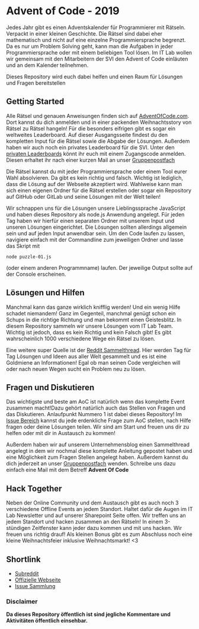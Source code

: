 # Advent of Code - 2019

Jedes Jahr gibt es einen Adventskalender für Programmierer mit Rätseln. Verpackt in einer kleinen Geschichte. Die Rätsel sind dabei eher mathematisch und nicht auf eine einzelne Programmiersprache begrenzt. Da es nur um Problem Solving geht, kann man die Aufgaben in jeder Programmiersprache oder mit einem beliebigen Tool lösen.
Im IT Lab wollen wir gemeinsam mit den Mitarbeitern der SVI den Advent of Code einläuten und an dem Kalender teilnehmen.

Dieses Repository wird euch dabei helfen und einen Raum für Lösungen und Fragen bereitstellen

## Getting Started

Alle Rätsel und genauen Anweisungen finden sich auf [AdventOfCode.com](https://adventofcode.com). Dort kannst du dich anmelden und in einer packenden Weihnachtsstory von Rätsel zu Rätsel hangeln!
Für die besonders eifrigen gibt es sogar ein weltweites Leaderboard. Auf dieser Ausgangsseite findest du den kompletten Input für die Rätsel sowie die Abgabe der Lösungen. Außerdem haben wir auch noch ein privates Leaderboard für die SVI. Unter den [privaten Leaderboards](https://adventofcode.com/2019/leaderboard/private) könnt ihr euch mit einem Zugangscode anmelden. Diesen erhaltet ihr nach einer kurzen Mail an unser [Gruppenpostfach](mailto:it-lab@sv-informatik.de?subject=AdventOfCode)

Die Rätsel kannst du mit jeder Programmiersprache oder einem Tool eurer Wahl absolvieren. Da gibt es kein richtig und falsch. Wichtig ist lediglich, dass die Lösung auf der Webseite akzeptiert wird.
Wahlweise kann man sich einen eigenen Ordner für die Rätsel erstellen oder sogar ein Repository auf GitHub oder GitLab und seine Lösungen mit der Welt teilen!

Wir schnappen uns für die Lösungen unsere Lieblingssprache JavaScript und haben dieses Repository als node.js Anwendung angelegt.
Für jeden Tag haben wir hierfür einen separaten Ordner mit unserem Input und unseren Lösungen eingerichtet. Die Lösungen sollten allerdings allgemein sein und auf jeden Input anwendbar sein.
Um den Code laufen zu lassen, navigiere einfach mit der Commandline zum jeweiligen Ordner und lasse das Skript mit

`node puzzle-01.js`

(oder einem anderen Programmname) laufen. Der jeweilige Output sollte auf der Console erscheinen.

## Lösungen und Hilfen

Manchmal kann das ganze wirklich knifflig werden! Und ein wenig Hilfe schadet niemandem! Ganz im Gegenteil, manchmal genügt schon ein Schups in die richtige Richtung und man bekommt einen Geistesblitz. In diesem Repository sammeln wir unsere Lösungen vom IT Lab Team. Wichtig ist jedoch, dass es kein Richtig und kein Falsch gibt! Es gibt wahrscheinlich 1000 verschiedene Wege ein Rätsel zu lösen.

Eine weitere super Quelle ist der [Reddit Sammelthread](https://www.reddit.com/r/adventofcode). Hier werden Tag für Tag Lösungen und Ideen aus aller Welt gesammelt und es ist eine Goldmiene an Informationen! Egal ob man seinen Code vergleichen will oder nach neuen Wegen sucht ein Problem neu zu lösen.

## Fragen und Diskutieren

Das wichtigste und beste am AoC ist natürlich wenn das komplette Event zusammen macht!Dazu gehört natürlich auch das Stellen von Fragen und das Diskutieren.
Anlaufpunkt Nummero 1 ist dabei dieses Repository! Im [Issue Bereich](https://gitlab.com/it-lab-public/adventofcode-2019/issues) kannst du jede erdenkliche Frage zum AoC stellen, nach Hilfe fragen oder deine Lösungen teilen.
Wir sind am Start und freuen uns dir zu helfen oder mit dir in Austausch zu kommen!

Außerdem haben wir auf unserem Unternehmensblog einen Sammelthread angelegt in dem wir nochmal diese komplette Anleitung gepostet haben und eine Möglichkeit zum Fragen Stellen angelegt haben.
Außerdem kannst du dich jederzeit an unser [Gruppenpostfach](mailto:it-lab@sv-informatik.de?subject=AdventOfCode) wenden. Schreibe uns dazu einfach eine Mail mit dem Betreff **Advent Of Code**

## Hack Together

Neben der Online Community und dem Austausch gibt es auch noch 3 verschiedene Offline Events an jedem Standort. Haltet dafür die Augen im IT Lab Newsletter und auf unserer Sharepoint Seite offen.
Wir treffen uns an jedem Standort und hacken zusammen an den Rätseln! In einem 3-stündigen Zeitfenster kann jeder dazu kommen und mit uns hacken. Wir freuen uns richtig drauf!
Als kleinen Bonus gibt es zum Abschluss noch eine kleine Weihnachtsfeier inklusive Weihnachtsmarkt! <3

## Shortlink

- [Subreddit](https://www.reddit.com/r/adventofcode)
- [Offizielle Webseite](https://adventofcode.com)
- [Issue Sammlung](https://gitlab.com/it-lab-public/adventofcode-2019/issues)

### Disclaimer

**Da dieses Repository öffentlich ist sind jegliche Kommentare und Aktivitäten öffentlich einsehbar.**